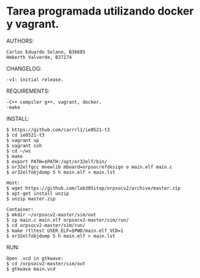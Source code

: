 # Tarea programada utilizando docker y vagrant.

AUTHORS:

    Carlos Eduardo Solano, B36685
    Heberth Valverde, B37174

CHANGELOG:

    -v1: initial release.

REQUIREMENTS:

    -C++ compiler g++, vagrant, docker.
    -make
    
INSTALL:

    $ https://github.com/carrrl1/ie0521-t3
    $ cd ie0521-t3
    $ vagrant up
    $ vagrant ssh
    $ cd ~/ws
    $ make
    $ export PATH=$PATH:/opt/or32­elf/bin/
    $ or32­elf­gcc ­mnewlib ­mboard=orpsocrefdesign ­o main.elf main.c
    $ or32­elf­objdump ­S ­h main.elf > main.lst

    Host:
    $ wget https://github.com/lab305itep/orpsocv2/archive/master.zip
    $ apt-get install unzip
    $ unzip master.zip
    
    Container:
    $ mkdir ~/orpsocv2-master/sim/out
    $ cp main.c main.elf orpsocv2-master/sim/run/
    $ cd orpsocv2-master/sim/run/
    $ make rtl­test USER_ELF=$PWD/main.elf VCD=1
    $ or32­elf­objdump ­S ­h main.elf > main.lst
    
    

RUN:

    Open .vcd in gtkwave:
    $ cd /orpsocv2-master/sim/out
    $ gtkwave main.vcd

